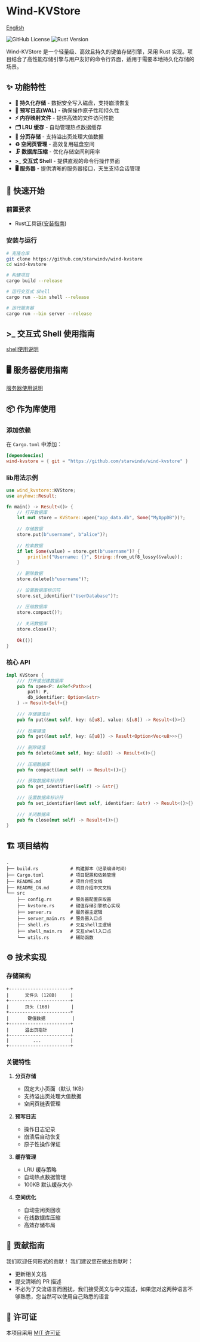 # Wind-KVStore

[English](https://github.com/StarWindv/Wind-KVStore/blob/main/README.md)

![GitHub License](https://img.shields.io/badge/license-MIT-blue.svg)
![Rust Version](https://img.shields.io/badge/rust-1.85%2B-orange)

Wind-KVStore 是一个轻量级、高效且持久的键值存储引擎，采用 Rust 实现。项目结合了高性能存储引擎与用户友好的命令行界面，适用于需要本地持久化存储的场景。

## ✨ 功能特性

- **📁 持久化存储** - 数据安全写入磁盘，支持崩溃恢复
- **📝 预写日志(WAL)** - 确保操作原子性和持久性
- **⚡ 内存映射文件** - 提供高效的文件访问性能
- **🗂️ LRU 缓存** - 自动管理热点数据缓存
- **🔢 分页存储** - 支持溢出页处理大值数据
- **♻️ 空闲页管理** - 高效复用磁盘空间
- **🗜️ 数据库压缩** - 优化存储空间利用率
- **>_ 交互式 Shell** - 提供直观的命令行操作界面
- **🖥️ 服务器** - 提供清晰的服务器接口，天生支持会话管理

## 🚀 快速开始

### 前置要求

- Rust工具链([安装指南](https://www.rust-lang.org/tools/install))

### 安装与运行

```bash
# 克隆仓库
git clone https://github.com/starwindv/wind-kvstore
cd wind-kvstore

# 构建项目
cargo build --release

# 运行交互式 Shell
cargo run --bin shell --release

# 运行服务器
cargo run --bin server --release
```

## >_ 交互式 Shell 使用指南
[shell使用说明](https://github.com/starwindv/wind-kvstore/doc/readme_shell.md)

## 🖥️ 服务器使用指南
[服务器使用说明](https://github.com/starwindv/wind-kvstore/doc/readme_server.md)

## 📦 作为库使用

### 添加依赖

在 `Cargo.toml` 中添加：

```toml
[dependencies]
wind-kvstore = { git = "https://github.com/starwindv/wind-kvstore" }
```

### lib用法示例

```rust
use wind_kvstore::KVStore;
use anyhow::Result;

fn main() -> Result<()> {
    // 打开数据库
    let mut store = KVStore::open("app_data.db", Some("MyAppDB"))?;
    
    // 存储数据
    store.put(b"username", b"alice")?;
    
    // 检索数据
    if let Some(value) = store.get(b"username")? {
        println!("Username: {}", String::from_utf8_lossy(&value));
    }
    
    // 删除数据
    store.delete(b"username")?;
    
    // 设置数据库标识符
    store.set_identifier("UserDatabase")?;
    
    // 压缩数据库
    store.compact()?;
    
    // 关闭数据库
    store.close()?;
    
    Ok(())
}
```

### 核心 API

```rust
impl KVStore {
    /// 打开或创建数据库
    pub fn open<P: AsRef<Path>>(
        path: P, 
        db_identifier: Option<&str>
    ) -> Result<Self>{}
    
    /// 存储键值对
    pub fn put(&mut self, key: &[u8], value: &[u8]) -> Result<()>{}
    
    /// 检索键值
    pub fn get(&mut self, key: &[u8]) -> Result<Option<Vec<u8>>>{}
    
    /// 删除键值
    pub fn delete(&mut self, key: &[u8]) -> Result<()>{}
    
    /// 压缩数据库
    pub fn compact(&mut self) -> Result<()>{}
    
    /// 获取数据库标识符
    pub fn get_identifier(&self) -> &str{}
    
    /// 设置数据库标识符
    pub fn set_identifier(&mut self, identifier: &str) -> Result<()>{}
    
    /// 关闭数据库
    pub fn close(mut self) -> Result<()>{}
}
```

## 🏗️ 项目结构

```plaintext
.
├── build.rs            # 构建脚本（记录编译时间）
├── Cargo.toml          # 项目配置和依赖管理
├── README.md           # 项目介绍文档
├── README_CN.md        # 项目介绍中文文档
└── src
    ├── config.rs       # 服务器配置获取器
    ├── kvstore.rs      # 键值存储引擎核心实现
    ├── server.rs       # 服务器主逻辑
    ├── server_main.rs  # 服务器入口点
    ├── shell.rs        # 交互shell主逻辑
    ├── shell_main.rs   # 交互shell入口点
    └── utils.rs        # 辅助函数
```

## ⚙️ 技术实现

### 存储架构
```
+-----------------------+
|      文件头 (128B)     |
+-----------------------+
|      页头 (16B)        |
+-----------------------+
|       键值数据          |
+-----------------------+
|      溢出页指针         |
+-----------------------+
|         ...           |
+-----------------------+
```

### 关键特性

1. **分页存储**
    - 固定大小页面（默认 1KB）
    - 支持溢出页处理大值数据
    - 空闲页链表管理

2. **预写日志**
    - 操作日志记录
    - 崩溃后自动恢复
    - 原子性操作保证

3. **缓存管理**
    - LRU 缓存策略
    - 自动热点数据管理
    - 100KB 默认缓存大小

4. **空间优化**
    - 自动空闲页回收
    - 在线数据库压缩
    - 高效存储布局

## 🤝 贡献指南

我们欢迎任何形式的贡献！
我们建议您在做出贡献时：
- 更新相关文档
- 提交清晰的 PR 描述
- 不必为了交流语言而困扰，我们接受英文与中文描述，如果您对这两种语言不够熟悉，您当然可以使用自己熟悉的语言

## 📜 许可证

本项目采用 [MIT 许可证](https://github.com/StarWindv/Wind-KVStore/LICENSE)
